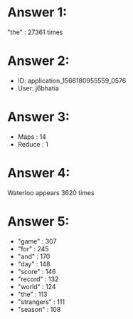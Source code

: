 # Answer 1:
"the" : 27361 times

# Answer 2:
- ID: application_1566180955559_0576
- User: j6bhatia

# Answer 3:
- Maps : 14
- Reduce : 1

# Answer 4:
Waterloo appears 3620 times

# Answer 5:
- "game" : 307
- "for" : 245
- "and" : 170
- "day" : 148
- "score" : 146
- "record" : 132
- "world" : 124
- "the" : 113
- "strangers" : 111
- "season" : 108
